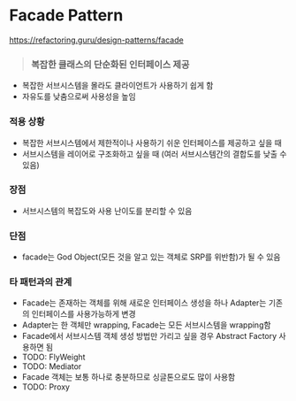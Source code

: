 # Facade Pattern

https://refactoring.guru/design-patterns/facade

> ### 복잡한 클래스의 단순화된 인터페이스 제공

- 복잡한 서브시스템을 몰라도 클라이언트가 사용하기 쉽게 함
- 자유도를 낮춤으로써 사용성을 높임

### 적용 상황

- 복잡한 서브시스템에서 제한적이나 사용하기 쉬운 인터페이스를 제공하고 싶을 때
- 서브시스템을 레이어로 구조화하고 싶을 때 (여러 서브시스템간의 결합도를 낮출 수 있음)

### 장점

- 서브시스템의 복잡도와 사용 난이도를 분리할 수 있음

### 단점

- facade는 God Object(모든 것을 알고 있는 객체로 SRP를 위반함)가 될 수 있음

### 타 패턴과의 관계

- Facade는 존재하는 객체를 위해 새로운 인터페이스 생성을 하나 Adapter는 기존의 인터페이스를 사용가능하게 변경
- Adapter는 한 객체만 wrapping, Facade는 모든 서브시스템을 wrapping함
- Facade에서 서브시스템 객체 생성 방법만 가리고 싶을 경우 Abstract Factory 사용하면 됨
- TODO: FlyWeight
- TODO: Mediator
- Facade 객체는 보통 하나로 충분하므로 싱글톤으로도 많이 사용함
- TODO: Proxy
